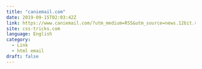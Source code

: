 ```yaml
---
title: "caniemail.com"
date: 2019-09-15T02:03:42Z
link: https://www.caniemail.com/?utm_medium=RSS&utm_source=news.12bit.vn
site: css-tricks.com
language: English
category:
  - Link
  - html email
draft: false
---
```

